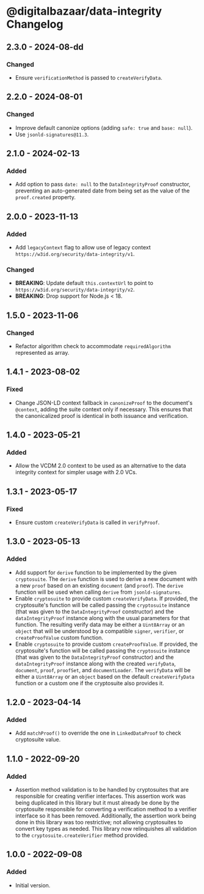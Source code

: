 # @digitalbazaar/data-integrity Changelog

## 2.3.0 - 2024-08-dd

### Changed
- Ensure `verificationMethod` is passed to `createVerifyData`.

## 2.2.0 - 2024-08-01

### Changed
- Improve default canonize options (adding `safe: true` and `base: null`).
- Use `jsonld-signatures@11.3`.

## 2.1.0 - 2024-02-13

### Added
- Add option to pass `date: null` to the `DataIntegrityProof`
  constructor, preventing an auto-generated date from being
  set as the value of the `proof.created` property.

## 2.0.0 - 2023-11-13

### Added
- Add `legacyContext` flag to allow use of legacy context
  `https://w3id.org/security/data-integrity/v1`.

### Changed
- **BREAKING**: Update default `this.contextUrl` to point to
  `https://w3id.org/security/data-integrity/v2`.
- **BREAKING**: Drop support for Node.js < 18.

## 1.5.0 - 2023-11-06

### Changed
- Refactor algorithm check to accommodate `requiredAlgorithm` represented as
  array.

## 1.4.1 - 2023-08-02

### Fixed
- Change JSON-LD context fallback in `canonizeProof` to the document's
  `@context`, adding the suite context only if necessary. This ensures that
  the canonicalized proof is identical in both issuance and verification.

## 1.4.0 - 2023-05-21

### Added
- Allow the VCDM 2.0 context to be used as an alternative to the
  data integrity context for simpler usage with 2.0 VCs.

## 1.3.1 - 2023-05-17

### Fixed
- Ensure custom `createVerifyData` is called in `verifyProof`.

## 1.3.0 - 2023-05-13

### Added
- Add support for `derive` function to be implemented by the given
  `cryptosuite`. The `derive` function is used to derive a new document with
  a new `proof` based on an existing `document` (and `proof`). The `derive`
  function will be used when calling `derive` from `jsonld-signatures`.
- Enable `cryptosuite` to provide custom `createVerifyData`. If provided,
  the cryptosuite's function will be called passing the `cryptosuite` instance
  (that was given to the `DataIntegrityProof` constructor) and the
  `dataIntegrityProof` instance along with the usual parameters for that
  function. The resulting verify data may be either a `Uint8Array` or an
  `object` that will be understood by a compatible `signer`, `verifier`, or
  `createProofValue` custom function.
- Enable `cryptosuite` to provide custom `createProofValue`. If provided,
  the cryptosuite's function will be called passing the `cryptosuite` instance
  (that was given to the `DataIntegrityProof` constructor) and the
  `dataIntegrityProof` instance along with the created `verifyData`, `document`,
  `proof`, `proofSet`, and `documentLoader`. The `verifyData` will be either a
  `Uint8Array` or an `object` based on the default `createVerifyData` function
  or a custom one if the cryptosuite also provides it.

## 1.2.0 - 2023-04-14

### Added
- Add `matchProof()` to override the one in `LinkedDataProof` to check
  cryptosuite value.

## 1.1.0 - 2022-09-20

### Added
- Assertion method validation is to be handled by cryptosuites that
  are responsible for creating verifier interfaces. This assertion
  work was being duplicated in this library but it must already be
  done by the cryptosuite responsible for converting a verification
  method to a verifier interface so it has been removed. Additionally,
  the assertion work being done in this library was too restrictive;
  not allowing cryptosuites to convert key types as needed. This
  library now relinquishes all validation to the
  `cryptosuite.createVerifier` method provided.

## 1.0.0 - 2022-09-08

### Added
- Initial version.
